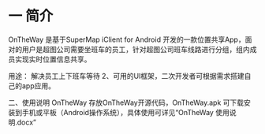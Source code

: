 一 简介
======

OnTheWay 是基于SuperMap iClient for Android 开发的一款位置共享App，面对的用户是超图公司需要坐班车的员工，针对超图公司班车线路进行分组，组内成员实现实时位置信息共享。


用途：
解决员工上下班车等待
2、可用的UI框架，二次开发者可根据需求搭建自己的app应用。

二、使用说明
OnTheWay  存放OnTheWay开源代码，OnTheWay.apk 可下载安装到手机或平板（Android操作系统），具体使用可详见“OnTheWay 使用说明.docx”
